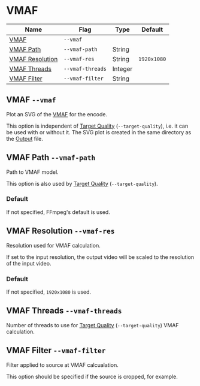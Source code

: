 # VMAF

Name | Flag | Type | Default
--- | --- | --- | ---
[VMAF](#vmaf---vmaf) | `--vmaf` || 
[VMAF Path](#vmaf-path---vmaf-path) | `--vmaf-path` | String | 
[VMAF Resolution](#vmaf-resolution---vmaf-res) | `--vmaf-res` | String | `1920x1080`
[VMAF Threads](#vmaf-threads---vmaf-threads) | `--vmaf-threads` | Integer | 
[VMAF Filter](#vmaf-filter---vmaf-filter) | `--vmaf-filter` | String | 


## VMAF `--vmaf`

Plot an SVG of the [VMAF](https://github.com/Netflix/vmaf) for the encode.

This option is independent of [Target Quality](./target_quality.md) (`--target-quality`), i.e. it can be used with or without it. The SVG plot is created in the same directory as the [Output](./general.md#output--o) file.

## VMAF Path `--vmaf-path`

Path to VMAF model.

This option is also used by [Target Quality](./target_quality.md) (`--target-quality`).

### Default

If not specified, FFmpeg's default is used.

## VMAF Resolution `--vmaf-res`

Resolution used for VMAF calculation.

If set to the input resolution, the output video will be scaled to the resolution of the input video.

### Default

If not specified, `1920x1080` is used.

## VMAF Threads `--vmaf-threads`

Number of threads to use for [Target Quality](./target_quality.md) (`--target-quality`) VMAF calculation.

## VMAF Filter `--vmaf-filter`

Filter applied to source at VMAF calcualation.

This option should be specified if the source is cropped, for example.
